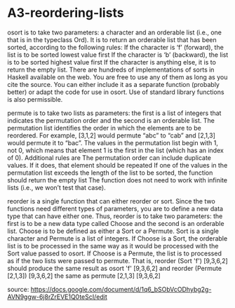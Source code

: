 # A3-reordering-lists
osort is to take two parameters: a character and an orderable list (i.e., one that is in the typeclass Ord).  It is to return an orderable list that has been sorted, according to the following rules:
If the character is ‘f’ (forward), the list is to be sorted lowest value first
If the character is ‘b’ (backward), the list is to be sorted highest value first
If the character is anything else, it is to return the empty list.
There are hundreds of implementations of sorts in Haskell available on the web.  You are free to use any of them as long as you cite the source.  You can either include it as a separate function (probably better) or adapt the code for use in osort.  Use of standard library functions is also permissible.

permute is to take two lists as parameters: the first is a list of integers that indicates the permutation order and the second is an orderable list.  The permutation list identifies the order in which the elements are to be reordered.  For example, [3,1,2]  would permute “abc” to “cab” and [2,1,3] would permute it to “bac”.  The values in the permutation list begin with 1, not 0, which means that element 1 is the first in the list (which has an index of 0).  Additional rules are
The permutation order can include duplicate values.  If it does, that element should be repeated
If one of the values in the permutation list exceeds the length of the list to be sorted, the function should return the empty list
The function does not need to work with infinite lists (i.e., we won’t test that case).

reorder is a single function that can either reorder or sort.  Since the two functions need different types of parameters, you are to define a new data type that can have either one.  Thus, reorder is to take two parameters:  the first is to be a new data type called Choose and the second is an orderable list.  Choose is to be defined as either a Sort or a Permute.  Sort is a single character and Permute is a list of integers.  If Choose is a Sort, the orderable list is to be processed in the same way as it would be processed with the Sort value passed to osort.  If Choose is a Permute, the list is to processed as if the two lists were passed to permute.  That is,
reorder (Sort 'f') [9,3,6,2] should produce the same result as osort 'f' [9,3,6,2]
and
reorder (Permute [2,1,3]) [9,3,6,2] the same as permute [2,1,3] [9,3,6,2]

source: https://docs.google.com/document/d/1q6_bSObVcODhybg2g-AVN9ggw-6j8rZrEVE1Q0teScI/edit
